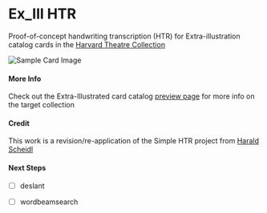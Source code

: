 # Ex_Ill HTR
Proof-of-concept handwriting transcription (HTR) for Extra-illustration catalog cards in the [Harvard Theatre Collection](https://library.harvard.edu/collections/harvard-theatre-collection)

![Sample Card Image](https://www.dropbox.com/s/uhnrvemrw1zchze/J_Page_0665_6.png)

#### More Info
Check out the Extra-Illustrated card catalog [preview page](https://guides.library.harvard.edu/c.php?g=952283&p=6870117&preview=f9ab7760c58a9bd38a72eb2dc5ddf111) for more info on the target collection

#### Credit
This work is a revision/re-application of the Simple HTR project from [Harald Scheidl](https://github.com/githubharald/SimpleHTR)

#### Next Steps
- [ ] deslant
- [ ] wordbeamsearch

